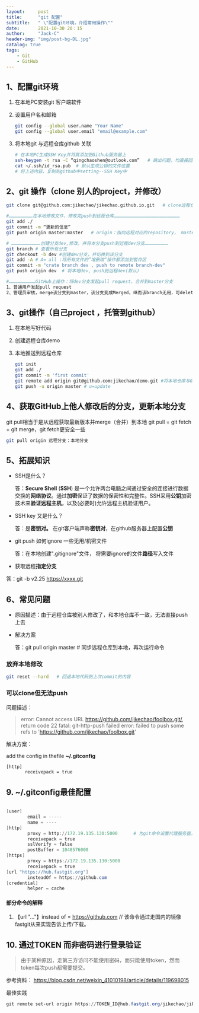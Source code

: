 ```yaml
---
layout:     post
title:      "git 配置"
subtitle:   " \"配置git环境，介绍常用操作\""
date:       2021-10-30 20：15
author:     "Jack-C"
header-img: "img/post-bg-DL.jpg"
catalog: true
tags:
    - Git
    - GitHub
---
```


## 1、配置git环境

1. 在本地PC安装git 客户端软件

2. 设置用户名和邮箱

   ```bash
   git config --global user.name "Your Name"
   git config --global user.email "email@example.com"
   ```

3. 将本地git 与远程仓库github 关联

   ```bash
   # 在本地PC生成SSH Key并将其添加到Github服务器上
   ssh-keygen -t rsa -C “qingchaoshen@outlook.com”   # 跳出问题，均直接回车，使用默认
   cat ~/.ssh/id_rsa.pub  # 默认生成公钥的文件位置
   # 将上述内容，复制到github中setting--SSH Key中
   ```

## 2、git 操作（clone 别人的project，并修改）

```bash
git clone git@github.com:jikechao/jikechao.github.io.git   # clone远程仓库到本地

#………………………在本地修改文件，修改完push到远程仓库………………………………………………………………… 
git add ./
git commit -m “更新的信息”
git push origin master:master   # origin：指向远程对应的repository， master：master ->本地分知：远程分支

# ……………………………创建分支dev,修改，并将本分支push到远程dev分支………………………
git branch # 查看所有分支
git checkout -b dev #创建dev分支，并切换到该分支
git add -A # A= all :将所有文件的”增删改“操作都添加到暂存区
git commit -m "crate branch dev , push to remote branch-dev"
git push origin dev  # 将本地dev, push到远程dev(默认)

#…………………………GitHub上操作：将dev分支发起pull request，合并到master分支
1、普通用户发起pull request
2、管理员审核，merge该分支到master，该分支变成Merged，继而该branch无用，可delete
```

## 3、git操作（自己project ，托管到github）

1. 在本地写好代码

2. 创建远程仓库demo

3. 本地推送到远程仓库 

   ```bash
   git init
   git add ./
   git commit -m 'first commit'
   git remote add origin git@github.com:jikechao/demo.git #将本地仓库与GitHub关联
   git push -u origin master # u=update
   ```

## 4、获取GitHub上他人修改后的分支，更新本地分支

git pull相当于是从远程获取最新版本并merge（合并）到本地     git pull = git fetch + git merge，git fetch更安全一些

```bash
git pull origin 远程分支：本地分支
```




## 5、拓展知识

* SSH是什么？

  答：**Secure Shell** (**SSH**) 是一个允许两台电脑之间通过安全的连接进行数据交换的**网络协议**。通过**加密**保证了数据的保密性和完整性。SSH采用**公钥**加密技术来**验证远程主机**，以及(必要时)允许远程主机验证用户。

* SSH key 又是什么？

  答：是**密钥对。** 在git客户端声称**密钥对**，在github服务器上配置**公钥**

* git push 如何ignore 一些无用/机密文件

   答：在本地创建".gitignore"文件， 将需要ignore的文件**路径**写入文件

*  获取远程**指定分支**

  答：git -b v2.25 https://xxxx.git

## 6、常见问题

* 原因描述：由于远程仓库被别人修改了，和本地仓库不一致，无法直接push上去

* 解决方案

  答：git pull origin master  # 同步远程仓库到本地，再次运行命令

###  放弃本地修改

~~~bash
git reset --hard   # 回退本地代码到上次commit的内容
~~~



### 可以clone但无法push

问题描述：

> error: Cannot access URL https://github.com/jikechao/foolbox.git/, return code 22
> fatal: git-http-push failed
> error: failed to push some refs to 'https://github.com/jikechao/foolbox.git'

解决方案：

add the config in thefile  **~/.gitconfig**

```bash
[http]
       receivepack = true
```







## 9. ~/.gitconfig最佳配置

```powershell

[user]
        email = -----
        name = ----
[http]
        proxy = http://172.19.135.130:5000      # 为git命令设置代理服务器，使他能够访问外网
        receivepack = true
        sslVerify = false
        postBuffer = 1048576000
[https]
        proxy = https://172.19.135.130:5000
        receivepack = true
[url "https://hub.fastgit.org"]
        insteadOf = https://github.com
[credential]
        helper = cache
```

#### 部分命令的解释

1. 【url "..."】instead of = https://github.com   // 该命令通过走国内的镜像fastgit从来实现告诉上传/下载。



## 10. 通过TOKEN 而非密码进行登录验证

> 由于某种原因，走第三方访问不能使用密码，而只能使用token，然而token每次push都需要提交。

参考资料： https://blog.csdn.net/weixin_41010198/article/details/119698015



最佳实践

```powershell
git remote set-url origin https://TOKEN_ID@hub.fastgit.org/jikechao/jikechao.github.io.git
```

